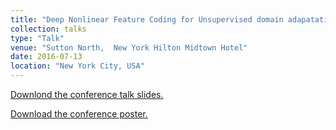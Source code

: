 ```yaml
---
title: "Deep Nonlinear Feature Coding for Unsupervised domain adapatation"
collection: talks
type: "Talk"
venue: "Sutton North,  New York Hilton Midtown Hotel"
date: 2016-07-13
location: "New York City, USA"
---
```


[Downlond the conference talk slides.](https://drive.google.com/file/d/1ZEWvOQXhCppSsjs0KucqjEQw2KBBCMQk/view?usp=sharing)

[Download the conference poster.](https://drive.google.com/file/d/104LxH5AE1pAvA4tz5ZgNrZ6oH8Grihvz/view?usp=sharing)

